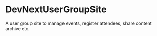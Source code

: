 DevNextUserGroupSite
====================

A user group site to manage events, register attendees, share content archive etc.